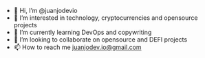- 👋 Hi, I’m @juanjodevio
- 👀 I’m interested in technology, cryptocurrencies and opensource projects
- 🌱 I’m currently learning DevOps and copywriting
- 💞️ I’m looking to collaborate on opensource and DEFI projects
- 📫 How to reach me juanjodev.io@gmail.com

<!---
juanjodevio/juanjodevio is a ✨ special ✨ repository because its `README.md` (this file) appears on your GitHub profile.
You can click the Preview link to take a look at your changes.
--->
